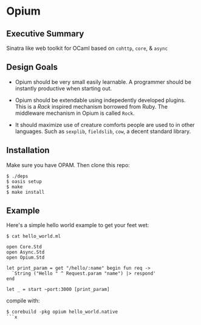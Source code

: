 Opium
=====

## Executive Summary

Sinatra like web toolkit for OCaml based on `cohttp`, `core`, &
`async`

## Design Goals

* Opium should be very small easily learnable. A programmer should be
instantly productive when starting out.

* Opium should be extendable using indepedently developed
plugins. This is a _Rack_ inspired mechanism borrowed from Ruby. The
middleware mechanism in Opium is called `Rock`.

* It should maximize use of creature comforts people are used to in
other languages. Such as `sexplib`, `fieldslib`, `cow`, a decent
standard library.

## Installation

Make sure you have OPAM. Then clone this repo:

```
$ ./deps
$ oasis setup
$ make
$ make install
```

## Example

Here's a simple hello world example to get your feet wet:

`$ cat hello_world.ml`

```
open Core.Std
open Async.Std
open Opium.Std

let print_param = get "/hello/:name" begin fun req ->
  `String ("Hello " ^ Request.param "name") |> respond'
end

let _ = start ~port:3000 [print_param]
```

compile with:
```
$ corebuild -pkg opium hello_world.native
```x